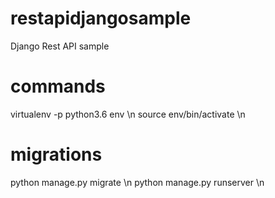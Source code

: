 # restapidjangosample
Django Rest API sample

# commands
virtualenv -p python3.6 env \n
source env/bin/activate \n

# migrations
python manage.py migrate \n
python manage.py runserver \n

